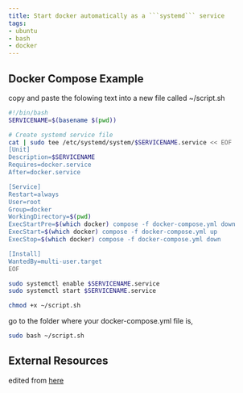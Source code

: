 ```yaml
---
title: Start docker automatically as a ```systemd``` service
tags:
- ubuntu
- bash
- docker
---
```



## Docker Compose Example

copy and paste the folowing text into a new file called ~/script.sh


```bash
#!/bin/bash
SERVICENAME=$(basename $(pwd))

# Create systemd service file
cat | sudo tee /etc/systemd/system/$SERVICENAME.service << EOF
[Unit]
Description=$SERVICENAME
Requires=docker.service
After=docker.service

[Service]
Restart=always
User=root
Group=docker
WorkingDirectory=$(pwd)
ExecStartPre=$(which docker) compose -f docker-compose.yml down
ExecStart=$(which docker) compose -f docker-compose.yml up
ExecStop=$(which docker) compose -f docker-compose.yml down

[Install]
WantedBy=multi-user.target
EOF

sudo systemctl enable $SERVICENAME.service
sudo systemctl start $SERVICENAME.service
```

```bash
chmod +x ~/script.sh
```

go to the folder where your docker-compose.yml file is,

```bash
sudo bash ~/script.sh
```

## External Resources

edited from [here](https://techoverflow.net/2020/10/24/create-a-systemd-service-for-your-docker-compose-project-in-10-seconds/)
